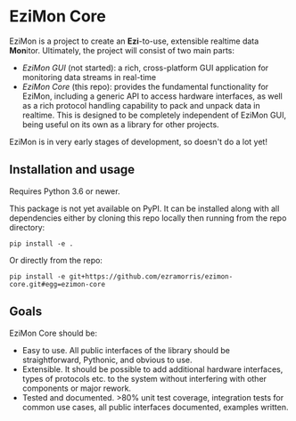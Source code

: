 # EziMon Core

EziMon is a project to create an **Ezi**-to-use, extensible realtime data 
**Mon**itor. Ultimately, the project will consist of two main parts:

* *EziMon GUI* (not started): a rich, cross-platform GUI application for 
  monitoring data streams in real-time
* *EziMon Core* (this repo): provides the fundamental functionality for EziMon,
  including a generic API to access hardware interfaces, as well as a rich
  protocol handling capability to pack and unpack data in realtime. This is 
  designed to be completely independent of EziMon GUI, being useful on its own
  as a library for other projects.
  
EziMon is in very early stages of development, so doesn't do a lot yet!

## Installation and usage

Requires Python 3.6 or newer.

This package is not yet available on PyPI. It can be installed along with all
dependencies either by cloning this repo locally then running from the repo
directory:

    pip install -e .

Or directly from the repo:

    pip install -e git+https://github.com/ezramorris/ezimon-core.git#egg=ezimon-core

## Goals

EziMon Core should be:

* Easy to use. All public interfaces of the library should be straightforward, 
  Pythonic, and obvious to use.
* Extensible. It should be possible to add additional hardware interfaces,
  types of protocols etc. to the system without interfering with other 
  components or major rework.
* Tested and documented. >80% unit test coverage, integration tests for common
  use cases, all public interfaces documented, examples written.
